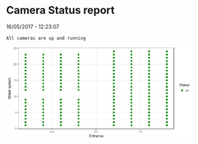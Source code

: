 Camera Status report
================
16/05/2017 - 12:23:07

    All cameras are up and running

![](camreport_files/figure-markdown_github/unnamed-chunk-2-1.png)
